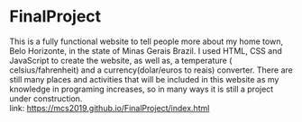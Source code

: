 # FinalProject
This is a fully functional website to tell people more about my home town, Belo Horizonte, in the state of Minas Gerais Brazil. 
I used HTML, CSS and JavaScript to create the website, as well as, a temperature ( celsius/fahrenheit) and a currency(dolar/euros to reais) converter.
There are still many places and activities that will be included in this website as my knowledge in programing increases, so in many ways it is still a project under construction.  
link:
https://mcs2019.github.io/FinalProject/index.html
